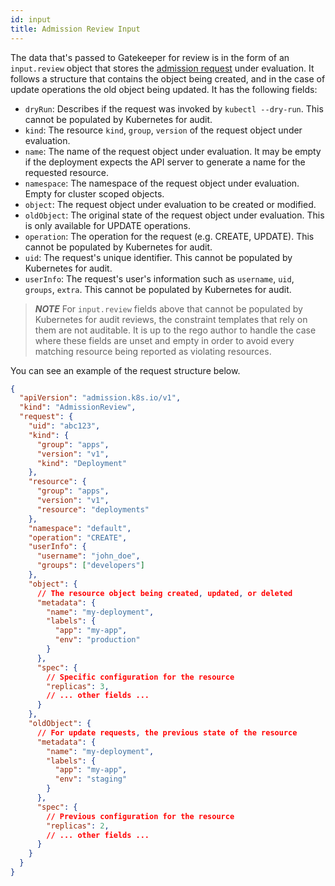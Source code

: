 ```yaml
---
id: input
title: Admission Review Input
---
```


The data that's passed to Gatekeeper for review is in the form of an `input.review` object that stores the [admission request](https://pkg.go.dev/k8s.io/kubernetes/pkg/apis/admission#AdmissionRequest) under evaluation. It follows a structure that contains the object being created, and in the case of update operations the old object being updated. It has the following fields:
- `dryRun`: Describes if the request was invoked by `kubectl --dry-run`. This cannot be populated by Kubernetes for audit.
- `kind`: The resource `kind`, `group`, `version` of the request object under evaluation.
- `name`: The name of the request object under evaluation. It may be empty if the deployment expects the API server to generate a name for the requested resource.
- `namespace`: The namespace of the request object under evaluation. Empty for cluster scoped objects.
- `object`: The request object under evaluation to be created or modified.
- `oldObject`: The original state of the request object under evaluation. This is only available for UPDATE operations.
- `operation`: The operation for the request (e.g. CREATE, UPDATE). This cannot be populated by Kubernetes for audit.
- `uid`: The request's unique identifier. This cannot be populated by Kubernetes for audit.
- `userInfo`: The request's user's information such as `username`, `uid`, `groups`, `extra`. This cannot be populated by Kubernetes for audit.

> **_NOTE_** For `input.review` fields above that cannot be populated by Kubernetes for audit reviews, the constraint templates that rely on them are not auditable. It is up to the rego author to handle the case where these fields are unset and empty in order to avoid every matching resource being reported as violating resources. 

You can see an example of the request structure below.

```json
{
  "apiVersion": "admission.k8s.io/v1",
  "kind": "AdmissionReview",
  "request": {
    "uid": "abc123",
    "kind": {
      "group": "apps",
      "version": "v1",
      "kind": "Deployment"
    },
    "resource": {
      "group": "apps",
      "version": "v1",
      "resource": "deployments"
    },
    "namespace": "default",
    "operation": "CREATE",
    "userInfo": {
      "username": "john_doe",
      "groups": ["developers"]
    },
    "object": {
      // The resource object being created, updated, or deleted
      "metadata": {
        "name": "my-deployment",
        "labels": {
          "app": "my-app",
          "env": "production"
        }
      },
      "spec": {
        // Specific configuration for the resource
        "replicas": 3,
        // ... other fields ...
      }
    },
    "oldObject": {
      // For update requests, the previous state of the resource
      "metadata": {
        "name": "my-deployment",
        "labels": {
          "app": "my-app",
          "env": "staging"
        }
      },
      "spec": {
        // Previous configuration for the resource
        "replicas": 2,
        // ... other fields ...
      }
    }
  }
}
```